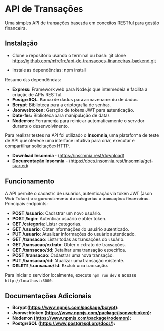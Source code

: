 # API de Transações

Uma simples API de transações baseada em conceitos RESTful para gestão financeira. 

## Instalação
- Clone o repositório usando o terminal ou bash:
  git clone https://github.com/mfre1re/api-de-transacoes-financeiras-backend.git

- Instale as dependências:
  npm install

Resumo das dependências:
  - **Express:** Framework web para Node.js que intermedeia e facilita a criação de APIs RESTful.
  - **PostgreSQL:** Banco de dados para armazenamento de dados.
  - **Bcrypt:** Biblioteca para a criptografia de senhas.
  - **Jsonwebtoken:** Geração de tokens JWT para autenticação.
  - **Date-fns:** Biblioteca para manipulação de datas.
  - **Nodemon:** Ferramenta para reiniciar automaticamente o servidor durante o desenvolvimento.

Para realizar testes na API foi utilizado o **Insomnia**, uma plataforma de teste de API que oferece uma interface intuitiva para criar, executar e compartilhar solicitações HTTP.

- **Download Insomnia** - (https://insomnia.rest/download)
- **Documentação Insomnia** - (https://docs.insomnia.rest/insomnia/get-started)

## Funcionamento

A API permite o cadastro de usuários, autenticação via token JWT (Json Web Token) e o gerenciamento de categorias e transações financeiras.
Principais endpoints:

- **POST /usuario**: Cadastrar um novo usuário.
- **POST /login**: Autenticar usuário e obter token.
- **GET /categoria**: Listar categorias.
- **GET /usuario**: Obter informações do usuário autenticado.
- **PUT /usuario**: Atualizar informações do usuário autenticado.
- **GET /transacao**: Listar todas as transações do usuário.
- **GET /transacao/extrato**: Obter o extrato de transações.
- **GET /transacao/:id**: Detalhar uma transação específica.
- **POST /transacao**: Cadastrar uma nova transação.
- **PUT /transacao/:id**: Atualizar uma transação existente.
- **DELETE /transacao/:id**: Excluir uma transação.

Para iniciar o servidor localmente, execute `npm run dev` e acesse `http://localhost:3000`.

## Documentações Adicionais

- **Bcrypt (https://www.npmjs.com/package/bcrypt):** 
- **Jsonwebtoken (https://www.npmjs.com/package/jsonwebtoken):**
- **Nodemon (https://www.npmjs.com/package/nodemon):**
- **PostgreSQL (https://www.postgresql.org/docs/):**
  
